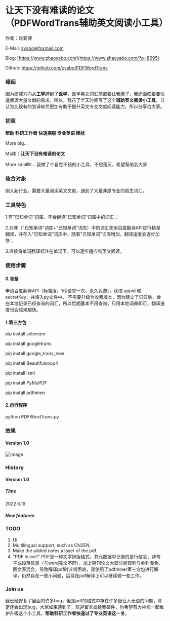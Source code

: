 # 让天下没有难读的论文（PDFWordTrans辅助英文阅读小工具）
作者：赵亚博

E-Mail: zyabo@foxmail.com 

Blog: [https://www.zhaoyabo.com](https://www.zhaoyabo.com/?p=8695)

Github: https://github.com/zyabo/PDFWordTrans


### 缘起
因为研究方向从**工学**跨到了**医学**，医学英文词汇简直要让我爆了，我还面临着要快速阅读大量文献的需求，所以，我花了半天时间写了这个**辅助英文阅读小工具**，自认为比现有的划译软件更加有助于提升英文专业文献阅读能力，所以分享给大家。



### 初衷
**帮助 科研工作者 快速摆脱 专业英语 困扰**

More big...

Ma体：**让天下没有难读的论文**

More smalllll...
我做了个自觉不错的小工具，不想落灰，希望帮助到大家

### 适合对象
刚入新行业，需要大量阅读英文文献，遇到了大量非原专业的陌生词汇。

### 工具特色
1.有"已知单词"词库，不会翻译"已知单词"词库中的词汇；

2.对非（"已知单词"词库+"已知单词"词库）中的词汇使用百度翻译API进行精准翻译，并存入"已知单词"词库中，随着"已知单词"词库增加，翻译速度会逐步加快；

3.直接将单词翻译标注在单词下，可以逐步适应纯英文阅读。

### 使用步骤
#### 0.准备
申请百度翻译API（标准版，1秒请求一次，永久免费），获取 appid 和 secretKey，并填入py文件中。
不需要升级为收费版本，因为建立了词典后，会在本地记录已经查询的词汇，所以后期基本不用查询，只用本地词典即可，翻译速度也会越来越快。

#### 1.第三方包


pip install selenium

pip install googletrans

pip install google_trans_new

pip install Beautifulsoup4

pip install lxml

pip install PyMuPDF

pip install pdfminer


#### 2.运行程序
python PDFWordTrans.py

### 效果
#### Version 1.0 
![image](https://user-images.githubusercontent.com/8077949/173987805-53efd0e6-7061-427c-91e5-eb738f3a60b0.png)

### History
#### Version 1.0 
##### Time
2022.6.16 
##### New features


### TODO
1. UI.
2. Multilingual support, such as CN2EN.
3. Make the added notes a layer of the pdf.
4. "PDF is evil!" PDF是一种文字排版格式，其元数据中记录的是行信息，非句子或段落信息（与word完全不同），加上期刊论文大部分是双列与单列混合、图文表混合，导致解译pdf时非常困难，我使用了pdfminer第三方包进行解译，仍然存在一些小问题，后续在pdf解译上可以继续做一些工作。

### Join us
我已经修复了里面的许多bug，但是pdf的格式中存在许多很让人无语的问题，肯定还会出现bug，大家如果遇到了，欢迎留言或给我邮件，也希望有大神能一起维护升级这个小工具，**帮助科研工作者快速过了专业英语这一关**。




